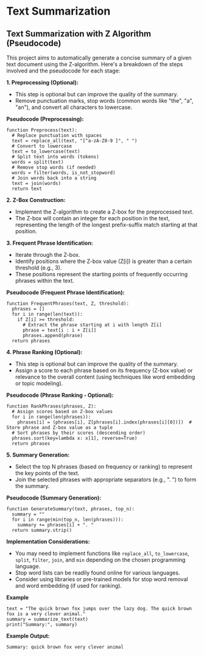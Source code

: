 # Text Summarization

## Text Summarization with Z Algorithm (Pseudocode)

This project aims to automatically generate a concise summary of a given text document using the Z-algorithm. Here's a breakdown of the steps involved and the pseudocode for each stage:

**1. Preprocessing (Optional):**

- This step is optional but can improve the quality of the summary.
- Remove punctuation marks, stop words (common words like "the", "a", "an"), and convert all characters to lowercase.

**Pseudocode (Preprocessing):**

```
function Preprocess(text):
  # Replace punctuation with spaces
  text = replace_all(text, "[^a-zA-Z0-9 ]", " ")
  # Convert to lowercase
  text = to_lowercase(text)
  # Split text into words (tokens)
  words = split(text)
  # Remove stop words (if needed)
  words = filter(words, is_not_stopword)
  # Join words back into a string
  text = join(words)
  return text
```

**2. Z-Box Construction:**

- Implement the Z-algorithm to create a Z-box for the preprocessed text.
- The Z-box will contain an integer for each position in the text, representing the length of the longest prefix-suffix match starting at that position.

**3. Frequent Phrase Identification:**

- Iterate through the Z-box.
- Identify positions where the Z-box value (Z[i]) is greater than a certain threshold (e.g., 3).
- These positions represent the starting points of frequently occurring phrases within the text.

**Pseudocode (Frequent Phrase Identification):**

```
function FrequentPhrases(text, Z, threshold):
  phrases = []
  for i in range(len(text)):
    if Z[i] >= threshold:
      # Extract the phrase starting at i with length Z[i]
      phrase = text[i : i + Z[i]]
      phrases.append(phrase)
  return phrases
```

**4. Phrase Ranking (Optional):**

- This step is optional but can improve the quality of the summary.
- Assign a score to each phrase based on its frequency (Z-box value) or relevance to the overall content (using techniques like word embedding or topic modeling).

**Pseudocode (Phrase Ranking - Optional):**

```
function RankPhrases(phrases, Z):
  # Assign scores based on Z-box values
  for i in range(len(phrases)):
    phrases[i] = (phrases[i], Z[phrases[i].index(phrases[i][0])])  # Store phrase and Z-box value as a tuple
  # Sort phrases by their scores (descending order)
  phrases.sort(key=lambda x: x[1], reverse=True)
  return phrases
```

**5. Summary Generation:**

- Select the top N phrases (based on frequency or ranking) to represent the key points of the text.
- Join the selected phrases with appropriate separators (e.g., ". ") to form the summary.

**Pseudocode (Summary Generation):**

```
function GenerateSummary(text, phrases, top_n):
  summary = ""
  for i in range(min(top_n, len(phrases))):
    summary += phrases[i] + ". "
  return summary.strip()
```

**Implementation Considerations:**

- You may need to implement functions like `replace_all`, `to_lowercase`, `split`, `filter`, `join`, and `min` depending on the chosen programming language.
- Stop word lists can be readily found online for various languages.
- Consider using libraries or pre-trained models for stop word removal and word embedding (if used for ranking).

**Example**
```
text = "The quick brown fox jumps over the lazy dog. The quick brown fox is a very clever animal."
summary = summarize_text(text)
print("Summary:", summary)
```

**Example Output:**

```
Summary: quick brown fox very clever animal
```